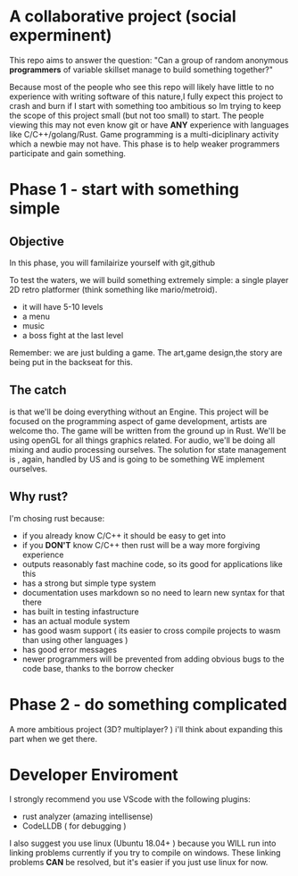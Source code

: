 # A collaborative project (social experminent) 

This repo aims to answer the question:
"Can a group of random anonymous **programmers** of variable skillset manage to build something together?"

Because most of the people who see this repo will likely have little to no experience with writing software of this nature,I fully expect this project to crash and burn if I start with something too ambitious so Im trying to keep the scope of this project small (but not too small) to start. The people viewing this may not even know git or have **ANY** experience with languages like C/C++/golang/Rust. Game programming is a multi-diciplinary activity which a newbie may not have. This phase is to help weaker programmers participate and gain something.  

# Phase 1 - start with something simple

## Objective
In this phase, you will familairize yourself with git,github

To test the waters, we will build something extremely simple: a single player 2D retro platformer (think something like mario/metroid).
- it will have 5-10 levels
- a menu
- music
- a boss fight at the last level

Remember: we are just bulding a game.
The art,game design,the story are being put in the backseat for this. 

## The catch
is that we'll be doing everything without an Engine. This project will be focused on the programming aspect of game development, artists are welcome tho. The game will be written from the ground up in Rust.
We'll be using openGL for all things graphics related. For audio, we'll be doing all mixing and audio processing ourselves. 
The solution for state management is , again, handled by US and is going to be something WE implement ourselves.

## Why rust? 
I'm chosing rust because:
- if you already know C/C++ it should be easy to get into
- if you **DON'T** know C/C++ then rust will be a way more forgiving experience
- outputs reasonably fast machine code, so its good for applications like this
- has a strong but simple type system
- documentation uses markdown so no need to learn new syntax for that there
- has built in testing infastructure
- has an actual module system 
- has good wasm support ( its easier to cross compile projects to wasm than using other languages )
- has good error messages 
- newer programmers will be prevented from adding obvious bugs to the code base, thanks to the borrow checker


# Phase 2 - do something complicated 

A more ambitious project (3D? multiplayer? )
i'll think about expanding this part when we get there.  


# Developer Enviroment

I strongly recommend you use VScode with the following plugins:
- rust analyzer (amazing intellisense)
- CodeLLDB ( for debugging )

I also suggest you use linux (Ubuntu 18.04+ ) because you WILL run into linking problems currently if you try to compile on windows.
These linking problems **CAN** be resolved, but it's easier if you just use linux for now.   